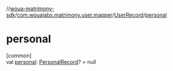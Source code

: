 //[woua-matrimony-sdk](../../../index.md)/[com.woualabs.matrimony.user.mapper](../index.md)/[UserRecord](index.md)/[personal](personal.md)

# personal

[common]\
val [personal](personal.md): [PersonalRecord](../-personal-record/index.md)? = null
